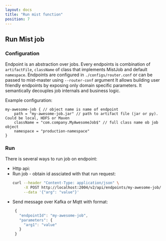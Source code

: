 ```yaml
---
layout: docs
title: "Run mist function"
position: 7
---
```

## Run Mist job

### Configuration

Endpoint is an abstraction over jobs.
Every endpoints is combination of `artifactFile`, `className` of class that implements MistJob and default `namespace`.
Endpoints are configured in `./configs/router.conf` or can be passed to mist-master using `--router-conf` argument
It allows building user friendly endpoints by exposing only domain specific parameters. It semantically decouples job internals and business logic.

Example configuration:

```hocon
my-awesome-job { // object name is name of endpoint
    path = "my-awesome-job.jar" // path to artifact file (jar or py). Could be local, HDFS or Maven
    className = "com.company.MyAwesomeJob$" // full class name ob job object
    namespace = "production-namespace"
}
```

### Run

There is several ways to run job on endpoint:

- Http api:
- Run job - obtain id assciated with that run request:
  ```sh
  curl --header "Content-Type: application/json" \
       -X POST http://localhost:2004/v2/api/endpoints/my-awesome-job/jobs?force=true \
       --data '{"arg": "value"}'
  ```
- Send message over Kafka or Mqtt with format:
   ```javascript
    {
      "endpointId": "my-awesome-job",
      "parameters": {
        "arg1": "value"
      }
    }
   ```
